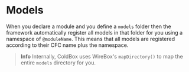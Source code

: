 # Models

When you declare a module and you define a `models` folder then the framework automatically register all models in that folder for you using a namespace of `@moduleName`.  This means that all models are registered according to their CFC name plus the namespace.

> **Info** Internally, ColdBox uses WireBox's `mapDirectory()` to map the entire `models` directory for you.
